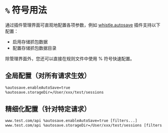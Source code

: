 # `%` 符号用法

通过插件管理界面可直观地配置各项参数，例如 [whistle.autosave](https://github.com/whistle-plugins/whistle.autosave) 插件支持以下配置：
- 启用存储抓包数据
- 配置存储抓包数据目录

除管理界面外，您还可以直接在规则文件中使用 % 符号快速配置。

## 全局配置（对所有请求生效）
``` txt
%autosave.enableAutoSave=true
%autosave.storageDir=/User/xxx/test/sessions
```

## 精细化配置（针对特定请求）
``` txt
www.test.com/api %autosave.enableAutoSave=true [filters...]
www.test.com/api %autosave.storageDir=/User/xxx/test/sessions [filters...]
```
